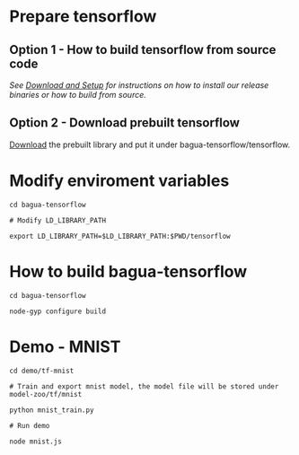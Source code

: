 # Prepare tensorflow

## Option 1 - How to build tensorflow from source code
*See [Download and Setup](https://github.com/tensorflow/tensorflow/blob/master/tensorflow/g3doc/get_started/os_setup.md) for instructions on how to install our release binaries or how to build from source.*

## Option 2 - Download prebuilt tensorflow

[Download](https://github.com/TianyouLi/bagua/releases/download/0.01/libtensorflow-lnx64.so) the prebuilt library and put it under bagua-tensorflow/tensorflow.

# Modify enviroment variables

  ```shell
  cd bagua-tensorflow

  # Modify LD_LIBRARY_PATH

  export LD_LIBRARY_PATH=$LD_LIBRARY_PATH:$PWD/tensorflow
  ```

# How to build bagua-tensorflow
  ```shell
  cd bagua-tensorflow

  node-gyp configure build
  ```

# Demo - MNIST

  ```shell
  cd demo/tf-mnist

  # Train and export mnist model, the model file will be stored under model-zoo/tf/mnist
  
  python mnist_train.py
  
  # Run demo

  node mnist.js
  ```